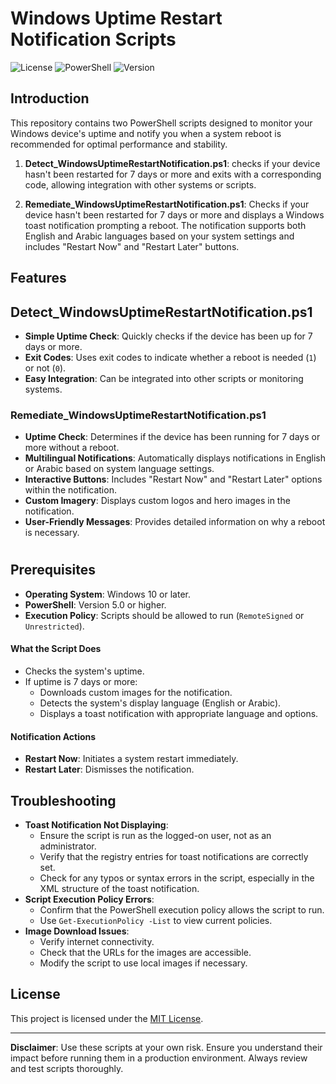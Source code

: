 # Windows Uptime Restart Notification Scripts

![License](https://img.shields.io/badge/license-MIT-blue.svg)
![PowerShell](https://img.shields.io/badge/powershell-5.1%2B-blue.svg)
![Version](https://img.shields.io/badge/version-1.0.0-green.svg)

## Introduction

This repository contains two PowerShell scripts designed to monitor your Windows device's uptime and notify you when a system reboot is recommended for optimal performance and stability.

1. **Detect_WindowsUptimeRestartNotification.ps1**: checks if your device hasn't been restarted for 7 days or more and exits with a corresponding code, allowing integration with other systems or scripts.

2. **Remediate_WindowsUptimeRestartNotification.ps1**: Checks if your device hasn't been restarted for 7 days or more and displays a Windows toast notification prompting a reboot. The notification supports both English and Arabic languages based on your system settings and includes "Restart Now" and "Restart Later" buttons.

## Features

## Detect_WindowsUptimeRestartNotification.ps1

- **Simple Uptime Check**: Quickly checks if the device has been up for 7 days or more.
- **Exit Codes**: Uses exit codes to indicate whether a reboot is needed (`1`) or not (`0`).
- **Easy Integration**: Can be integrated into other scripts or monitoring systems.

### Remediate_WindowsUptimeRestartNotification.ps1

- **Uptime Check**: Determines if the device has been running for 7 days or more without a reboot.
- **Multilingual Notifications**: Automatically displays notifications in English or Arabic based on system language settings.
- **Interactive Buttons**: Includes "Restart Now" and "Restart Later" options within the notification.
- **Custom Imagery**: Displays custom logos and hero images in the notification.
- **User-Friendly Messages**: Provides detailed information on why a reboot is necessary.

#

## Prerequisites

- **Operating System**: Windows 10 or later.
- **PowerShell**: Version 5.0 or higher.
- **Execution Policy**: Scripts should be allowed to run (`RemoteSigned` or `Unrestricted`).


#### What the Script Does

- Checks the system's uptime.
- If uptime is 7 days or more:
  - Downloads custom images for the notification.
  - Detects the system's display language (English or Arabic).
  - Displays a toast notification with appropriate language and options.

#### Notification Actions

- **Restart Now**: Initiates a system restart immediately.
- **Restart Later**: Dismisses the notification.


## Troubleshooting

- **Toast Notification Not Displaying**:
  - Ensure the script is run as the logged-on user, not as an administrator.
  - Verify that the registry entries for toast notifications are correctly set.
  - Check for any typos or syntax errors in the script, especially in the XML structure of the toast notification.
- **Script Execution Policy Errors**:
  - Confirm that the PowerShell execution policy allows the script to run.
  - Use `Get-ExecutionPolicy -List` to view current policies.
- **Image Download Issues**:
  - Verify internet connectivity.
  - Check that the URLs for the images are accessible.
  - Modify the script to use local images if necessary.

## License

This project is licensed under the [MIT License](LICENSE).


---

**Disclaimer**: Use these scripts at your own risk. Ensure you understand their impact before running them in a production environment. Always review and test scripts thoroughly.

